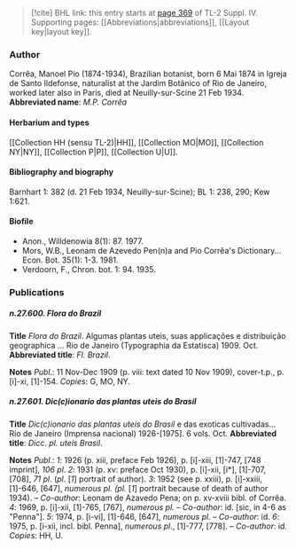 > [!cite] BHL link: this entry starts at [page 369](https://www.biodiversitylibrary.org/page/33266046) of TL-2 Suppl. IV.
> Supporting pages: [[Abbreviations|abbreviations]], [[Layout key|layout key]].

### Author

Corrêa, Manoel Pio (1874-1934), Brazilian botanist, born 6 Mai 1874 in Igreja de Santo Ildefonse, naturalist at the Jardim Botânico of Rio de Janeiro, worked later also in Paris, died at Neuilly-sur-Scine 21 Feb 1934. 
**Abbreviated name**: *M.P. Corrêa*

#### Herbarium and types

[[Collection HH (sensu TL-2)|HH]], [[Collection MO|MO]], [[Collection NY|NY]], [[Collection P|P]], [[Collection U|U]].

#### Bibliography and biography

Barnhart 1: 382 (d. 21 Feb 1934, Neuilly-sur-Scine); BL 1: 238, 290; Kew 1:621.

#### Biofile

- Anon., Willdenowia 8(1): 87. 1977.
- Mors, W.B., Leonam de Azevedo Pen(n)a and Pio Corrêa's Dictionary... Econ. Bot. 35(1): 1-3. 1981.
- Verdoorn, F., Chron. bot. 1: 94. 1935.

### Publications

##### n.27.600. Flora do Brazil

**Title**
*Flora do Brazil*. Algumas plantas uteis, suas applicações e distribuição geographica ... Rio de Janeiro (Typographia da Estatisca) 1909. Oct.
**Abbreviated title**: *Fl. Brazil*.

**Notes**
*Publ*.: 11 Nov-Dec 1909 (p. viii: text dated 10 Nov 1909), cover-t.p., p. \[i\]-xi, \[1\]-154. *Copies*: G, MO, NY.

##### n.27.601. Dic(c)ionario das plantas uteis do Brasil

**Title**
*Dic(c)ionario das plantas uteis do Brasil* e das exoticas cultivadas... Rio de Janeiro (Imprensa nacional) 1926-\[1975\]. 6 vols. Oct.
**Abbreviated title**: *Dicc. pl. uteis Brasil*.

**Notes**
*Publ*.: *1*: 1926 (p. xiii, preface Feb 1926), p. \[i\]-xiii, \[1\]-747, \[748 imprint\], *106 pl*.
*2*: 1931 (p. xv: preface Oct 1930), p. \[i\]-xii, \[i\*\], \[1\]-707, \[708\], *71 pl*. (*pl*. \[*1*\] portrait of author).
*3*: 1952 (see p. xxiii), p. \[i\]-xxiii, \[1\]-646, \[647\], *numerous pl. (pl.* \[*1*\] portrait because of death of author 1934). – *Co-author*: Leonam de Azavedo Pena; on p. xv-xviii bibl. of Corrêa.
*4*: 1969, p. \[i\]-xii, \[1\]-765, \[767\], *numerous pl. – Co-author*: id. \[sic, in 4-6 as "Penna"\].
*5*: 1974, p. \[i-vi\], \[1\]-646, \[647\], *numerous pl. – Co-author*: id.
*6*: 1975, p. \[i-xii, incl. bibl. Penna\], *numerous pl*., \[1\]-777, \[778\]. – *Co-author*: id. *Copies*: HH, U.

